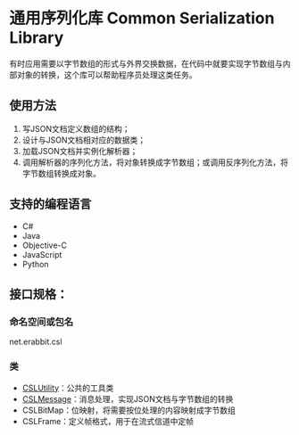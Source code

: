 # 通用序列化库 Common Serialization Library

有时应用需要以字节数组的形式与外界交换数据，在代码中就要实现字节数组与内部对象的转换，这个库可以帮助程序员处理这类任务。

## 使用方法
1. 写JSON文档定义数组的结构；
1. 设计与JSON文档相对应的数据类；
1. 加载JSON文档并实例化解析器；
1. 调用解析器的序列化方法，将对象转换成字节数组；或调用反序列化方法，将字节数组转换成对象。

## 支持的编程语言
* C#
* Java
* Objective-C
* JavaScript
* Python

## 接口规格：

### 命名空间或包名
net.erabbit.csl

### 类
* [CSLUtility](utility.md)：公共的工具类
* [CSLMessage](message.md)：消息处理，实现JSON文档与字节数组的转换
* CSLBitMap：位映射，将需要按位处理的内容映射成字节数组
* CSLFrame：定义帧格式，用于在流式信道中定帧
